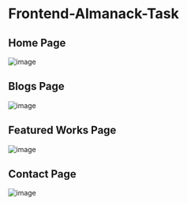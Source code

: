 # Frontend-Almanack-Task

## Home Page
![image](https://user-images.githubusercontent.com/65506287/155851458-78c01e46-c5e9-4177-ad92-be7f2883c0a4.png)


## Blogs Page
![image](https://user-images.githubusercontent.com/65506287/155851507-9e9ccc26-c5e4-4281-9718-45f8b19c8c0d.png)


## Featured Works Page
![image](https://user-images.githubusercontent.com/65506287/155851535-e69edad2-8831-46ab-b172-3a61bd0494f3.png)


## Contact Page
![image](https://user-images.githubusercontent.com/65506287/155851556-481bf842-550b-4ce6-885c-328d66e901ff.png)
